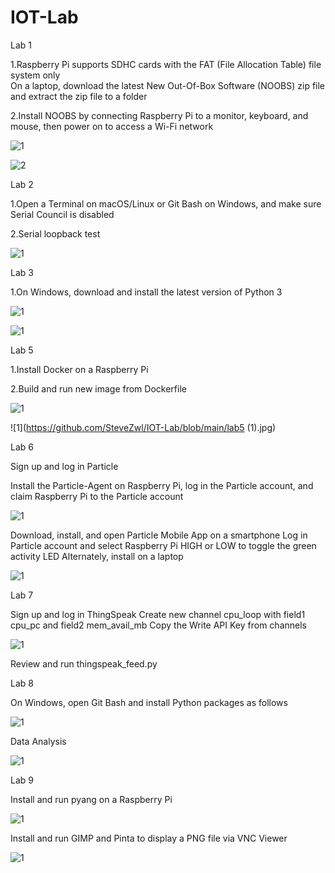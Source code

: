 # IOT-Lab
Lab 1

1.Raspberry Pi supports SDHC cards with the FAT (File Allocation Table) file system only  
On a laptop, download the latest New Out-Of-Box Software (NOOBS) zip file and extract the zip file to a folder

2.Install NOOBS by connecting Raspberry Pi to a monitor, keyboard, and mouse, then power on to access a Wi-Fi network

![1](https://github.com/SteveZwl/IOT-Lab/blob/main/lab1.png)

![2](https://github.com/SteveZwl/IOT-Lab/blob/main/lab1(1).png)

Lab 2

1.Open a Terminal on macOS/Linux or Git Bash on Windows, and make sure Serial Council is disabled

2.Serial loopback test

![1](https://github.com/SteveZwl/IOT-Lab/blob/main/lab2.jpg)

Lab 3

1.On Windows, download and install the latest version of Python 3

![1](https://github.com/SteveZwl/IOT-Lab/blob/main/lab3.jpg)

![1](https://github.com/SteveZwl/IOT-Lab/blob/main/lab3.(1).png)

Lab 5

1.Install Docker on a Raspberry Pi

2.Build and run new image from Dockerfile

![1](https://github.com/SteveZwl/IOT-Lab/blob/main/lab5.jpg)

![1](https://github.com/SteveZwl/IOT-Lab/blob/main/lab5 (1).jpg)

Lab 6

Sign up and log in Particle

Install the Particle-Agent on Raspberry Pi, log in the Particle account, and claim Raspberry Pi to the Particle account

![1](https://github.com/SteveZwl/IOT-Lab/blob/main/lab6.png)

Download, install, and open Particle Mobile App on a smartphone
Log in Particle account and select Raspberry Pi
HIGH or LOW to toggle the green activity LED
Alternately, install  on a laptop 

![1](https://github.com/SteveZwl/IOT-Lab/blob/main/lab6(1).png)

Lab 7

Sign up and log in ThingSpeak
Create new channel cpu_loop with field1 cpu_pc and field2 mem_avail_mb
Copy the Write API Key from channels

![1](https://github.com/SteveZwl/IOT-Lab/blob/main/lab7.png)

Review and run thingspeak_feed.py

Lab 8

On Windows, open Git Bash and install Python packages as follows

![1](https://github.com/SteveZwl/IOT-Lab/blob/main/lab8.png)

Data Analysis

![1](https://github.com/SteveZwl/IOT-Lab/blob/main/lab8(1).png)

Lab 9

Install and run pyang on a Raspberry Pi

![1](https://github.com/SteveZwl/IOT-Lab/blob/main/lab9.jpg)

Install and run GIMP and Pinta to display a PNG file via VNC Viewer

![1](https://github.com/SteveZwl/IOT-Lab/blob/main/lab9(1).jpg)
